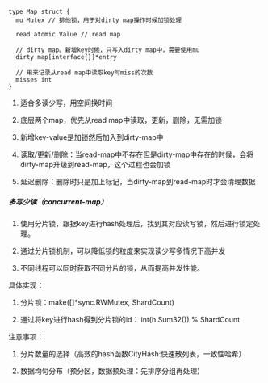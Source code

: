 ```
type Map struct {  
  mu Mutex // 排他锁，用于对dirty map操作时候加锁处理  
​  
  read atomic.Value // read map  
​  
  // dirty map。新增key时候，只写入dirty map中，需要使用mu  
  dirty map[interface{}]*entry  
​  
  // 用来记录从read map中读取key时miss的次数  
  misses int  
}
```
1. 适合多读少写，用空间换时间
    
2. 底层两个map，优先从read map中读取，更新，删除，无需加锁
    
3. 新增key-value是加锁然后加入到dirty-map中
    
4. 读取/更新/删除：当read-map中不存在但是dirty-map中存在的时候，会将dirty-map升级到read-map，这个过程也会加锁
    
5. 延迟删除：删除时只是加上标记，当dirty-map到read-map时才会清理数据
    

##### 多写少读（concurrent-map）

1. 使用分片锁，跟据key进行hash处理后，找到其对应读写锁，然后进行锁定处理。
    
2. 通过分片锁机制，可以降低锁的粒度来实现读少写多情况下高并发
    
3. 不同线程可以同时获取不同分片的锁，从而提高并发性能。
    

具体实现：

1. 分片锁：make([]*sync.RWMutex, ShardCount)
    
2. 通过将key进行hash得到分片锁的id： int(h.Sum32()) % ShardCount
    

注意事项：

1. 分片数量的选择（高效的hash函数CityHash:快速散列表，一致性哈希）
    
2. 数据均匀分布（预分区，数据预处理：先排序分组再处理）
